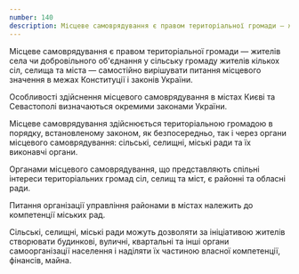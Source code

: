 ```yaml
---
number: 140
description: Місцеве самоврядування є правом територіальної громади — жителів села чи добровільного об'єднання у сільську громаду жителів кількох сіл, селища та міста — самостійно вирішувати питання місцевого значення в межах Конституції і законів України...
---
```


Місцеве самоврядування є правом територіальної громади — жителів села чи добровільного об'єднання у сільську громаду
жителів кількох сіл, селища та міста — самостійно вирішувати питання місцевого значення в межах Конституції і законів
України.

Особливості здійснення місцевого самоврядування в містах Києві та Севастополі визначаються окремими законами України.

Місцеве самоврядування здійснюється територіальною громадою в порядку, встановленому законом, як безпосередньо, так і
через органи місцевого самоврядування: сільські, селищні, міські ради та їх виконавчі органи.

Органами місцевого самоврядування, що представляють спільні інтереси територіальних громад сіл, селищ та міст, є районні
та обласні ради.

Питання організації управління районами в містах належить до компетенції міських рад.

Сільські, селищні, міські ради можуть дозволяти за ініціативою жителів створювати будинкові, вуличні, квартальні та інші
органи самоорганізації населення і наділяти їх частиною власної компетенції, фінансів, майна.
